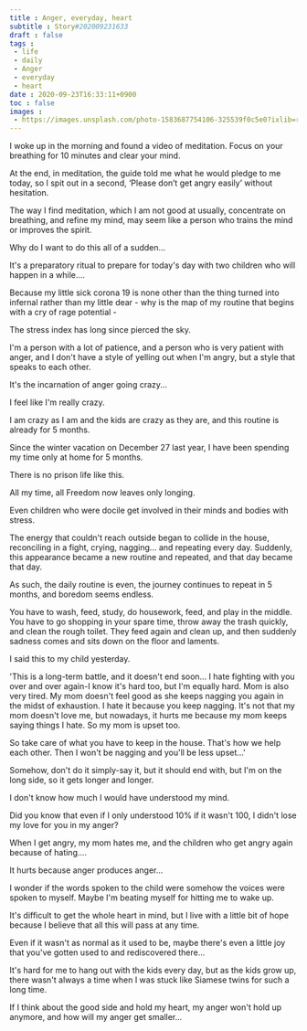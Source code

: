 ```yaml
---
title : Anger, everyday, heart
subtitle : Story#202009231633
draft : false
tags :
 - life
 - daily
 - Anger
 - everyday
 - heart
date : 2020-09-23T16:33:11+0900
toc : false
images : 
 - https://images.unsplash.com/photo-1583687754106-325539f0c5e0?ixlib=rb-1.2.1&q=85&fm=jpg&crop=entropy&cs=srgb&ixid=eyJhcHBfaWQiOjE1NTU0OX0
---
```

I woke up in the morning and found a video of meditation. Focus on your breathing for 10 minutes and clear your mind.  

At the end, in meditation, the guide told me what he would pledge to me today, so I spit out in a second, ‘Please don’t get angry easily’ without hesitation.  

The way I find meditation, which I am not good at usually, concentrate on breathing, and refine my mind, may seem like a person who trains the mind or improves the spirit.  

Why do I want to do this all of a sudden...  

It's a preparatory ritual to prepare for today's day with two children who will happen in a while....  

Because my little sick corona 19 is none other than the thing turned into infernal rather than my little dear - why is the map of my routine that begins with a cry of rage potential -  

The stress index has long since pierced the sky.  

I'm a person with a lot of patience, and a person who is very patient with anger, and I don't have a style of yelling out when I'm angry, but a style that speaks to each other.  

It's the incarnation of anger going crazy...  

I feel like I'm really crazy.  

I am crazy as I am and the kids are crazy as they are, and this routine is already for 5 months.  

Since the winter vacation on December 27 last year, I have been spending my time only at home for 5 months.  

There is no prison life like this.  

All my time, all Freedom now leaves only longing.  

Even children who were docile get involved in their minds and bodies with stress.  

The energy that couldn't reach outside began to collide in the house, reconciling in a fight, crying, nagging... and repeating every day. Suddenly, this appearance became a new routine and repeated, and that day became that day.  

As such, the daily routine is even, the journey continues to repeat in 5 months, and boredom seems endless.  

You have to wash, feed, study, do housework, feed, and play in the middle. You have to go shopping in your spare time, throw away the trash quickly, and clean the rough toilet. They feed again and clean up, and then suddenly sadness comes and sits down on the floor and laments.  

I said this to my child yesterday.  

'This is a long-term battle, and it doesn't end soon... I hate fighting with you over and over again-I know it's hard too, but I'm equally hard. Mom is also very tired. My mom doesn't feel good as she keeps nagging you again in the midst of exhaustion. I hate it because you keep nagging. It's not that my mom doesn't love me, but nowadays, it hurts me because my mom keeps saying things I hate. So my mom is upset too.  

So take care of what you have to keep in the house. That's how we help each other. Then I won't be nagging and you'll be less upset...'  

Somehow, don't do it simply-say it, but it should end with, but I'm on the long side, so it gets longer and longer.  

I don't know how much I would have understood my mind.  

Did you know that even if I only understood 10% if it wasn't 100, I didn't lose my love for you in my anger?  

When I get angry, my mom hates me, and the children who get angry again because of hating....  

It hurts because anger produces anger...  

I wonder if the words spoken to the child were somehow the voices were spoken to myself. Maybe I'm beating myself for hitting me to wake up.  

It's difficult to get the whole heart in mind, but I live with a little bit of hope because I believe that all this will pass at any time.  

Even if it wasn't as normal as it used to be, maybe there's even a little joy that you've gotten used to and rediscovered there...  

It's hard for me to hang out with the kids every day, but as the kids grow up, there wasn't always a time when I was stuck like Siamese twins for such a long time.  

If I think about the good side and hold my heart, my anger won't hold up anymore, and how will my anger get smaller...  